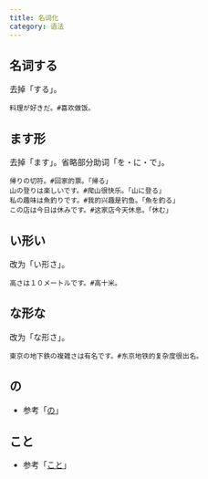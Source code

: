 ```yaml
---
title: 名词化
category: 语法
---
```


## 名词する

去掉「する」。

```example
料理が好きだ。#喜欢做饭。
```

## ます形

去掉「ます」。省略部分助词「を・に・で」。

```example
帰りの切符。#回家的票。「帰る」
山の登りは楽しいです。#爬山很快乐。「山に登る」
私の趣味は魚釣りです。#我的兴趣是钓鱼。「魚を釣る」
この店は今日は休みです。#这家店今天休息。「休む」
```

## い形い

改为「い形さ」。

```example
高さは１０メートルです。#高十米。
```

## な形な

改为「な形さ」。

```example
東京の地下鉄の複雑さは有名です。#东京地铁的复杂度很出名。
```

## の

- 参考「[の](../no#名词化)」

## こと

- 参考「[こと](../koto#名词化)」

